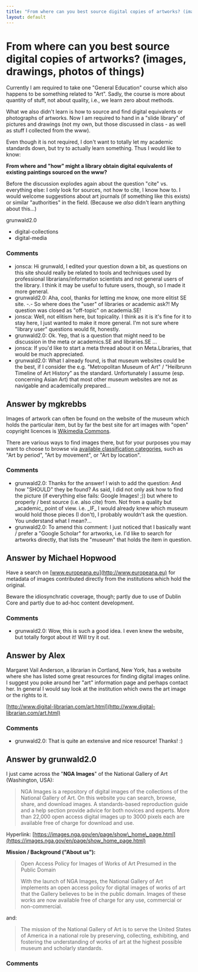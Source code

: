 ```yaml
---
title: "From where can you best source digital copies of artworks? (images, drawings, photos of things)"
layout: default
---
```

From where can you best source digital copies of artworks? (images, drawings, photos of things)
=====================
Currently I am required to take one "General Education" course which
also happens to be something related to "Art". Sadly, the course is more
about quantity of stuff, not about quality, i.e., we learn zero about
methods.

What we also didn't learn is how to source and find digital equivalents
or photographs of artworks. Now I am required to hand in a "slide
library" of pictures and drawings (not my own, but those discussed in
class - as well as stuff I collected from the www).

Even though it is not required, I don't want to totally let my academic
standards down, but try to actually learn something. Thus I would like
to know:

**From where and "how" might a library obtain digital equivalents of
existing paintings sourced on the www?**

Before the discussion explodes again about the question "cite" vs.
everything else: I only look for sources, not how to cite, I know how
to. I would welcome suggestions about art journals (if something like
this exists) or similar "authorities" in the field. (Because we *also*
didn't learn anything about this...)

grunwald2.0

<ul class="tags"><li class="tag">digital-collections</li><li class="tag">digital-media</li></ul>

### Comments ###
* jonsca: Hi grunwald, I edited your question down a bit, as questions on this
site should really be related to tools and techniques used by
professional librarians/information scientists and not general users of
the library. I think it may be useful to future users, though, so I made
it more general.
* grunwald2.0: Aha, cool, thanks for letting me know, one more elitist SE site. -.- So
where does the "user" of libraries or academic ask?! My question was
closed as "off-topic" on academia.SE!
* jonsca: Well, not elitism here, but topicality. I think as it is it's fine for
it to stay here, I just wanted to make it more general. I'm not sure
where "library user" questions would fit, honestly.
* grunwald2.0: Ok. Yep, that is a question that might need to be discussion in the meta
or academics.SE and libraries.SE ...
* jonsca: If you'd like to start a meta thread about it on Meta.Libraries, that
would be much appreciated.
* grunwald2.0: What I already found, is that museum websites could be the best, if I
consider the e.g. "Metropolitan Museum of Art" / "Heilbrunn Timeline of
Art History" as the standard. Unfortunately I assume (esp. concerning
Asian Art) that most other museum websites are not as navigable and
academically prepared...


Answer by mgkrebbs
----------------
Images of artwork can often be found on the website of the museum which
holds the particular item, but by far the best site for art images with
"open" copyright licences is [Wikimedia
Commons](http://commons.wikimedia.org/wiki/Main_Page).

There are various ways to find images there, but for your purposes you
may want to choose to browse via [available classification
categories](http://commons.wikimedia.org/wiki/Category%3aArt), such as
"Art by period‎", "Art by movement‎", or "Art by location".

### Comments ###
* grunwald2.0: Thanks for the answer! I wish to add the question: And how "SHOULD" they
be found? As said, I did not only ask how to find the picture (if
everything else fails: Google Images! ;)) but where to properly / best
source (i.e. also cite) from. Not from a quality but \_academic\_ point
of view. i.e. \_IF\_ I would already knew which museum would hold those
pieces (I don't), I probably wouldn't ask the question. You understand
what I mean?...
* grunwald2.0: To amend this comment: I just noticed that I basically want / prefer a
"Google Scholar" for artworks, i.e. I'd like to search for artworks
directly, that lists the "museum" that holds the item in question.

Answer by Michael Hopwood
----------------
Have a search on [www.europeana.eu](http://www.europeana.eu) for
metadata of images contributed directly from the institutions which hold
the original.

Beware the idiosynchratic coverage, though; partly due to use of Dublin
Core and partly due to ad-hoc content development.

### Comments ###
* grunwald2.0: Wow, this is such a good idea. I even knew the website, but totally
forgot about it! Will try it out.

Answer by Alex
----------------
Margaret Vail Anderson, a librarian in Cortland, New York, has a website
where she has listed some great resources for finding digital images
online. I suggest you poke around her "art" information page and perhaps
contact her. In general I would say look at the institution which owns
the art image or the rights to it.

[http://www.digital-librarian.com/art.html](http://www.digital-librarian.com/art.html)

### Comments ###
* grunwald2.0: That is quite an extensive and nice resource! Thanks! :)

Answer by grunwald2.0
----------------
I just came across the "**NGA Images**" of the National Gallery of Art
(Washington, USA):

> NGA Images is a repository of digital images of the collections of the
> National Gallery of Art. On this website you can search, browse,
> share, and download images. A standards-based reproduction guide and a
> help section provide advice for both novices and experts. More than
> 22,000 open access digital images up to 3000 pixels each are available
> free of charge for download and use.

Hyperlink:
[https://images.nga.gov/en/page/show\_home\_page.html](https://images.nga.gov/en/page/show_home_page.html)

**Mission / Background ("About us"):**

> Open Access Policy for Images of Works of Art Presumed in the Public
> Domain
>
> With the launch of NGA Images, the National Gallery of Art implements
> an open access policy for digital images of works of art that the
> Gallery believes to be in the public domain. Images of these works are
> now available free of charge for any use, commercial or
> non-commercial.

and:

> The mission of the National Gallery of Art is to serve the United
> States of America in a national role by preserving, collecting,
> exhibiting, and fostering the understanding of works of art at the
> highest possible museum and scholarly standards.

### Comments ###

